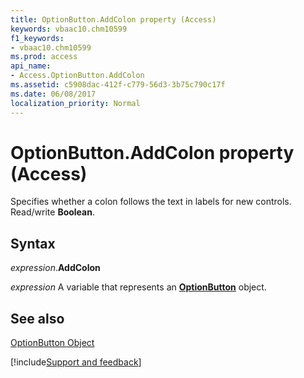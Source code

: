 ```yaml
---
title: OptionButton.AddColon property (Access)
keywords: vbaac10.chm10599
f1_keywords:
- vbaac10.chm10599
ms.prod: access
api_name:
- Access.OptionButton.AddColon
ms.assetid: c5908dac-412f-c779-56d3-3b75c790c17f
ms.date: 06/08/2017
localization_priority: Normal
---
```



# OptionButton.AddColon property (Access)

Specifies whether a colon follows the text in labels for new controls. Read/write **Boolean**.


## Syntax

_expression_.**AddColon**

_expression_ A variable that represents an **[OptionButton](Access.OptionButton.md)** object.


## See also


[OptionButton Object](Access.OptionButton.md)

[!include[Support and feedback](~/includes/feedback-boilerplate.md)]
